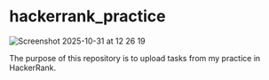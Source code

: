 # hackerrank_practice

![Screenshot 2025-10-31 at 12 26 19](https://github.com/user-attachments/assets/bff85782-3322-4265-8288-f6ac37f1a8cf)

The purpose of this repository is to upload tasks from my practice in HackerRank.


